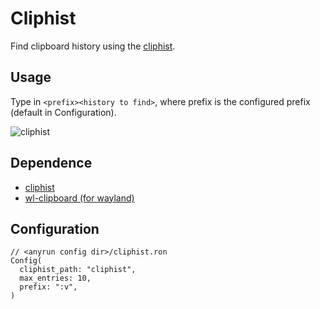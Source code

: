 # Cliphist

Find clipboard history using the [cliphist](https://github.com/sentriz/cliphist).

## Usage

Type in `<prefix><history to find>`, where prefix is the configured prefix (default in Configuration).

![cliphist](https://github.com/wuliuqii/anyrun-plugins/assets/34090258/eefe24c1-1ee9-4128-83d8-d7282b397095)

## Dependence

- [cliphist](https://github.com/sentriz/cliphist)
- [wl-clipboard (for wayland)](https://github.com/bugaevc/wl-clipboard)

## Configuration

```ron
// <anyrun config dir>/cliphist.ron
Config(
  cliphist_path: "cliphist",
  max_entries: 10, 
  prefix: ":v",
)
```
